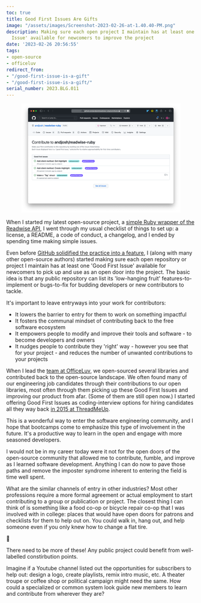 ```yaml
---
toc: true
title: Good First Issues Are Gifts
image: "/assets/images/Screenshot-2023-02-26-at-1.40.40-PM.png"
description: Making sure each open project I maintain has at least one 'Good First
  Issue' available for newcomers to improve the project
date: '2023-02-26 20:56:55'
tags:
- open-source
- officeluv
redirect_from:
- "/good-first-issue-is-a-gift"
- "/good-first-issue-is-a-gift/"
serial_number: 2023.BLG.011
---
```

<figure class="kg-card kg-image-card"><img src="/assets/images/Screenshot-2023-02-26-at-1.40.40-PM.png" /></figure>

When I started my latest open-source project, a [simple Ruby wrapper of the Readwise API](https://github.com/andjosh/readwise-ruby/tree/368f22298cc9cb4ebb49eb6e432411216b89e211), I went through my usual checklist of things to set up: a license, a README, a code of conduct, a changelog, and I ended by spending time making simple issues.

Even before [GitHub solidified the practice into a feature](https://github.blog/2020-01-22-how-we-built-good-first-issues/), I (along with many other open-source authors) started making sure each open repository or project I maintain has at least one 'Good First Issue' available for newcomers to pick up and use as an open door into the project. The basic idea is that any public repository can list its 'low-hanging fruit' features-to-implement or bugs-to-fix for budding developers or new contributors to tackle.

It's important to leave entryways into your work for contributors:

- It lowers the barrier to entry for them to work on something impactful
- It fosters the communal mindset of contributing back to the free software ecosystem
- It empowers people to modify and improve their tools and software - to become developers and owners
- It nudges people to contribute they 'right' way - however you see that for your project - and reduces the number of unwanted contributions to your projects

When I lead the [team at OfficeLuv](https://officeluv.com/humans.txt), we open-sourced several libraries and contributed back to the open-source landscape. We often found many of our engineering job candidates through their contributions to our open libraries, most often through them picking up these Good First Issues and improving our product from afar. (Some of them are still open now.) I started offering Good First Issues as coding-interview options for hiring candidates all they way back [in 2015 at ThreadMeUp]( /contribute-to-open-source-as-a-code-test/).

This is a wonderful way to enter the software engineering community, and I hope that bootcamps come to emphasize this type of involvement in the future. It's a productive way to learn in the open and engage with more seasoned developers.

I would not be in my career today were it not for the open doors of the open-source community that allowed me to contribute, fumble, and improve as I learned software development. Anything I can do now to pave those paths and remove the imposter syndrome inherent to entering the field is time well spent.

What are the similar channels of entry in other industries? Most other professions require a more formal agreement or actual employment to start contributing to a group or publication or project. The closest thing I can think of is something like a food co-op or bicycle repair co-op that I was involved with in college: places that would have open doors for patrons and checklists for them to help out on. You could walk in, hang out, and help someone even if you only knew how to change a flat tire.

🍃

There need to be more of these! Any public project could benefit from well-labelled constirbution points.

Imagine if a Youtube channel listed out the opportunities for subscribers to help out: design a logo, create playlists, remix intro music, etc. A theater troupe or coffee shop or political campaign might need the same. How could a specialized or common system look guide new members to learn and contribute from wherever they are?

